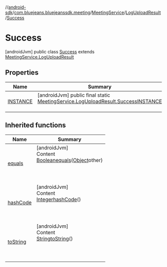 //[android-sdk](../../../../../index.md)/[com.bluejeans.bluejeanssdk.meeting](../../../index.md)/[MeetingService](../../index.md)/[LogUploadResult](../index.md)/[Success](index.md)



# Success  
 [androidJvm] public class [Success](index.md) extends [MeetingService.LogUploadResult](../index.md)   


## Properties  
  
|  Name |  Summary | 
|---|---|
| <a name="com.bluejeans.bluejeanssdk.meeting/MeetingService.LogUploadResult.Success/INSTANCE/#/PointingToDeclaration/"></a>[INSTANCE](index.md#-1007162517%2FProperties%2F-435046686)| <a name="com.bluejeans.bluejeanssdk.meeting/MeetingService.LogUploadResult.Success/INSTANCE/#/PointingToDeclaration/"></a> [androidJvm] public final static [MeetingService.LogUploadResult.Success](index.md)[INSTANCE](index.md#-1007162517%2FProperties%2F-435046686)  <br>   <br>|


## Inherited functions  
  
|  Name |  Summary | 
|---|---|
| <a name="kotlin/MeetingService.LogUploadResult.Success/equals/#kotlin.Any?/PointingToDeclaration/"></a>[equals](index.md#-1823375998%2FFunctions%2F-435046686)| <a name="kotlin/MeetingService.LogUploadResult.Success/equals/#kotlin.Any?/PointingToDeclaration/"></a>[androidJvm]  <br>Content  <br>[Boolean](https://developer.android.com/reference/kotlin/java/lang/Boolean.html)[equals](index.md#-1823375998%2FFunctions%2F-435046686)([Object](https://developer.android.com/reference/kotlin/java/lang/Object.html)other)  <br>  <br><br><br>|
| <a name="kotlin/MeetingService.LogUploadResult.Success/hashCode/#/PointingToDeclaration/"></a>[hashCode](index.md#181473572%2FFunctions%2F-435046686)| <a name="kotlin/MeetingService.LogUploadResult.Success/hashCode/#/PointingToDeclaration/"></a>[androidJvm]  <br>Content  <br>[Integer](https://developer.android.com/reference/kotlin/java/lang/Integer.html)[hashCode](index.md#181473572%2FFunctions%2F-435046686)()  <br>  <br><br><br>|
| <a name="kotlin/MeetingService.LogUploadResult.Success/toString/#/PointingToDeclaration/"></a>[toString](index.md#3307507%2FFunctions%2F-435046686)| <a name="kotlin/MeetingService.LogUploadResult.Success/toString/#/PointingToDeclaration/"></a>[androidJvm]  <br>Content  <br>[String](https://developer.android.com/reference/kotlin/java/lang/String.html)[toString](index.md#3307507%2FFunctions%2F-435046686)()  <br>  <br><br><br>|

